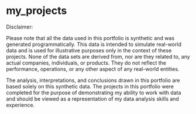 # my_projects
 Disclaimer:

Please note that all the data used in this portfolio is synthetic and was generated programmatically. This data is intended to simulate real-world data and is used for illustrative purposes only in the context of these projects. None of the data sets are derived from, nor are they related to, any actual companies, individuals, or products. They do not reflect the performance, operations, or any other aspect of any real-world entities.

The analysis, interpretations, and conclusions drawn in this portfolio are based solely on this synthetic data. The projects in this portfolio were completed for the purpose of demonstrating my ability to work with data and should be viewed as a representation of my data analysis skills and experience.

